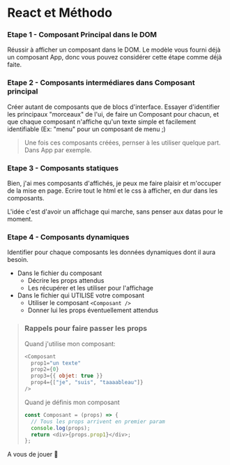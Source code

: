 # React et Méthodo

### Etape 1 - Composant Principal dans le DOM

Réussir à afficher un composant dans le DOM. Le modèle vous fourni déjà un composant App, donc vous pouvez considérer cette étape comme déjà faite.

### Etape 2 - Composants intermédiares dans Composant principal

Créer autant de composants que de blocs d'interface. Essayer d'identifier les principaux "morceaux" de l'ui, de faire un Composant pour chacun, et que chaque composant n'affiche qu'un texte simple et facilement identifiable (Ex: "menu" pour un composant de menu ;)

> Une fois ces composants créées, pernser à les utiliser quelque part. Dans App par exemple.

### Etape 3 - Composants statiques

Bien, j'ai mes composants d'affichés, je peux me faire plaisir et m'occuper de la mise en page. Ecrire tout le html et le css à afficher, en dur dans les composants.

L'idée c'est d'avoir un affichage qui marche, sans penser aux datas pour le moment.

### Etape 4 - Composants dynamiques

Identifier pour chaque composants les données dynamiques dont il aura besoin.

- Dans le fichier du composant
  - Décrire les props attendus
  - Les récupérer et les utiliser pour l'affichage
- Dans le fichier qui UTILISE votre composant
  - Utiliser le composant `<Composant />`
  - Donner lui les props éventuellement attendus

> ### Rappels pour faire passer les props
>
> Quand j'utilise mon composant:
>
> ```javascript
> <Composant
>   prop1="un texte"
>   prop2={0}
>   prop3={{ objet: true }}
>   prop4={["je", "suis", "taaaableau"]}
> />
> ```
>
> Quand je définis mon composant
>
> ```javascript
> const Composant = (props) => {
>   // Tous les props arrivent en premier param
>   console.log(props);
>   return <div>{props.prop1}</div>;
> };
> ```

A vous de jouer :muscle:
